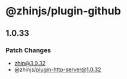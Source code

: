 # @zhinjs/plugin-github

## 1.0.33

### Patch Changes

- zhin@3.0.32
- @zhinjs/plugin-http-server@1.0.32
